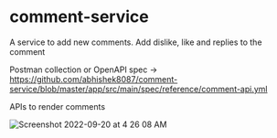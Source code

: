 # comment-service
A service to add new comments. Add dislike, like and replies to the comment

Postman collection or OpenAPI spec -> https://github.com/abhishek8087/comment-service/blob/master/app/src/main/spec/reference/comment-api.yml

APIs to render comments


![Screenshot 2022-09-20 at 4 26 08 AM](https://user-images.githubusercontent.com/8849528/191133512-7b269f2d-830b-4177-a41f-d345b1509316.png)

